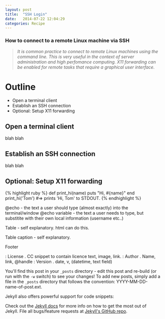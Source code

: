 ```yaml
---
layout: post
title:  "SSH Login"
date:   2014-07-22 12:04:29
categories: Recipe
---
```


### How to connect to a remote Linux machine via SSH

> *It is common practice to connect to remote Linux machines using the command line. This is very useful in the context of server administration and high perfomance computing. X11 forwarding can be enabled for remote tasks that require a graphical user interface.* 

# Outline 

* Open a terminal client
* Establish an SSH connection
* Optional: Setup X11 forwarding

## Open a terminal client

blah blah

## Establish an SSH connection

blah blah

## Optional: Setup X11 forwarding


{% highlight ruby %}
def print_hi(name)
  puts "Hi, #{name}"
end
print_hi('Tom')
#=> prints 'Hi, Tom' to STDOUT.
{% endhighlight %}

@echo - the text a user should type (almost exactly) into the terminal/window @echo variable - the text a user needs to type, but substitite with their own local information (username etc..)

Table - self explanatory. html can do this.

Table caption - self explanatory.

Footer

 : License . CC snippet to contain licence text, image, link.
 : Author . Name, link, @handle
 : Version . date, v, (datetime, text field)


You'll find this post in your `_posts` directory - edit this post and re-build (or run with the `-w` switch) to see your changes!
To add new posts, simply add a file in the `_posts` directory that follows the convention: YYYY-MM-DD-name-of-post.ext.

Jekyll also offers powerful support for code snippets:



Check out the [Jekyll docs][jekyll] for more info on how to get the most out of Jekyll. File all bugs/feature requests at [Jekyll's GitHub repo][jekyll-gh].

[jekyll-gh]: https://github.com/jekyll/jekyll
[jekyll]:    http://jekyllrb.com
